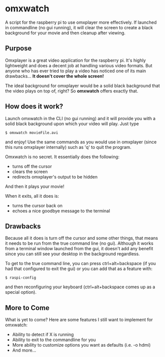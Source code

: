 omxwatch
========

A script for the raspberry pi to use omxplayer more effectively. If launched in commandline (no gui running), it will clear the screen to create a black background for your movie and then cleanup after viewing.

Purpose
-------
Omxplayer is a great video application for the raspberry pi. It's highly
lightweight and does a decent job at handling various video formats.
But anyone who has ever tried to play a video has noticed one of its main
drawbacks... **It doesn't cover the whole screen!**

The ideal background for omxplayer would be a solid black background that
the video plays on top of, right? So **omxwatch** offers exactly that.

How does it work?
-----------------
Launch omxwatch in the CLI (no gui running) and it will provide you with
a solid black background upon which your video will play. Just type
```
$ omxwatch movieFile.avi
```
and enjoy! Use the same commands as you would use in omxplayer (since this
runs omxplayer internally) such as 'q' to quit the program.

Omxwatch is no secret. It essentially does the following:
- turns off the cursor
- clears the screen
- redirects omxplayer's output to be hidden

And then it plays your movie!

When it exits, all it does is:
- turns the cursor back on
- echoes a nice goodbye message to the terminal

Drawbacks
---------
Because all it does is turn off the cursor and some other things, that means
it needs to be run from the true command line (no gui). Although it works
from a terminal window launched from the gui, it doesn't add any benefit
since you can still see your desktop in the background regardless.

To get to the true command line, you can press ctrl+alt+backspace (if you
had that configured to exit the gui) or you can add that as a feature with:
```
$ raspi-config
```
and then reconfiguring your keyboard (ctrl+alt+backspace comes up as a
special option).

More to Come
------------
What is yet to come? Here are some features I still want to implement for
omxwatch:
- Ability to detect if X is running
- Ability to exit to the commandline for you
- More ability to customize options you want as defaults (i.e. -o hdmi)
- And more...
